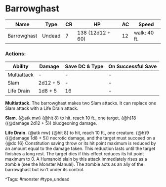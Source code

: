 # Barrowghast

| Name | Type | CR | HP | AC | Speed |
|------|------|----|----|----|-------|
| Barrowghast | Undead | 7 | 138 (12d12 + 60) | 12 | walk: 40 ft. |

### Actions:

| Ability | Damage | Save DC & Type | On Successful Save |
|---------|--------|----------------|--------------------|
| Multiattack | - | - | - |
| Slam | 2d12 + 5 | - | - |
| Life Drain | 1d8 + 5 | 16 | - |


**Multiattack.** The barrowghast makes two Slam attacks. It can replace one Slam attack with a Life Drain attack.

**Slam.** {@atk mw} {@hit 8} to hit, reach 10 ft., one target. {@h}18 ({@damage 2d12 + 5}) bludgeoning damage.

**Life Drain.** {@atk mw} {@hit 8} to hit, reach 10 ft., one creature. {@h}9 ({@damage 1d8 + 5}) necrotic damage, and the target must succeed on a {@dc 16} Constitution saving throw or its hit point maximum is reduced by an amount equal to the damage taken. This reduction lasts until the target finishes a long rest. The target dies if this effect reduces its hit point maximum to 0. A Humanoid slain by this attack immediately rises as a zombie (see the Monster Manual). The zombie acts as an ally of the barrowghast but isn't under its control.

^Tags: #monster #type_undead